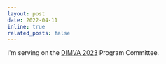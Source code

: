 ```yaml
---
layout: post
date: 2022-04-11
inline: true
related_posts: false
---
```

I'm serving on the [DIMVA 2023](https://www.dimva.org/dimva2024/) Program Committee.

